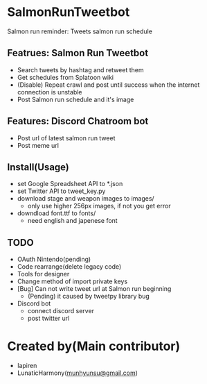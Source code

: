 # SalmonRunTweetbot
Salmon run reminder: Tweets salmon run schedule

## Featrues: Salmon Run Tweetbot
- Search tweets by hashtag and retweet them
- Get schedules from Splatoon wiki
- (Disable) Repeat crawl and post until success when the internet connection is unstable
- Post Salmon run schedule and it's image

## Features: Discord Chatroom bot
- Post url of latest salmon run tweet
- Post meme url

## Install(Usage)
- set Google Spreadsheet API to \*.json
- set Twitter API to tweet\_key.py
- download stage and weapon images to images/
  - only use higher 256px images, if not you get error
- downdload font.ttf to fonts/
  - need english and japenese font
  
## TODO
- OAuth Nintendo(pending)
- Code rearrange(delete legacy code)
- Tools for designer
- Change method of import private keys
- [Bug] Can not write tweet url at Salmon run beginning
  - (Pending) it caused by tweetpy library bug
- Discord bot
  - connect discord server
  - post twitter url


# Created by(Main contributor)
- lapiren
- LunaticHarmony(munhyunsu@gmail.com)
